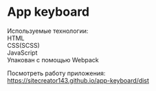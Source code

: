 # App keyboard  
  
Используемые технологии:  
HTML  
CSS(SCSS)  
JavaScript  
Упакован с помощью Webpack  
  
Посмотреть работу приложения:  
https://sitecreator143.github.io/app-keyboard/dist
